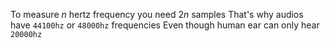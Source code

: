 To measure $n$ hertz frequency you need $2n$ samples
That's why audios have `44100hz` or `48000hz` frequencies 
Even though human ear can only hear `20000hz`
